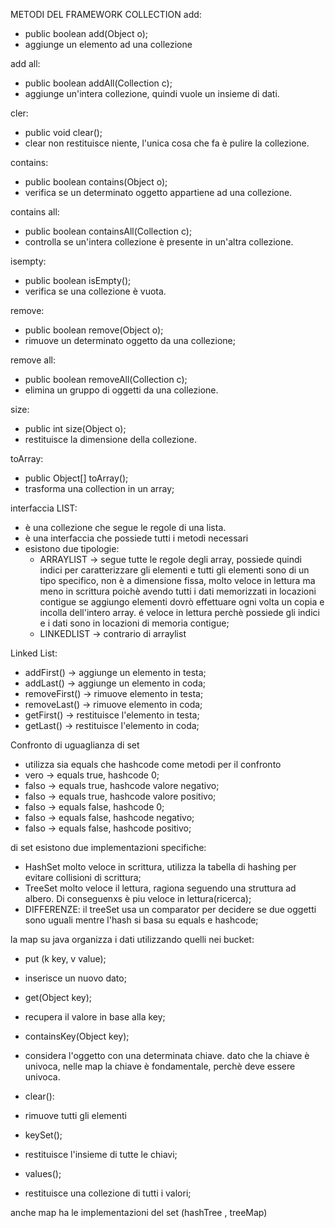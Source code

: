 METODI  DEL FRAMEWORK COLLECTION
add:
- public boolean add(Object o);
- aggiunge un elemento ad una collezione

add all:
- public boolean addAll(Collection c);
- aggiunge un'intera collezione, quindi vuole un insieme di dati. 

cler:
- public void clear();
- clear non restituisce niente, l'unica cosa che fa è pulire la collezione.

contains:
- public boolean contains(Object o);
- verifica se un determinato oggetto appartiene ad una collezione.

contains all:
- public boolean containsAll(Collection c);
- controlla se un'intera collezione è presente in un'altra collezione.

isempty:
- public boolean isEmpty();
- verifica se una collezione è vuota. 

remove:
- public boolean remove(Object o);
- rimuove un determinato oggetto da una collezione;

remove all:
- public boolean removeAll(Collection c);
- elimina un gruppo di oggetti da una collezione.

size:
- public int size(Object o);
- restituisce la dimensione della collezione.

toArray:
- public Object[] toArray();
- trasforma una collection in un array;


interfaccia LIST:
- è una collezione che segue le regole di una lista. 
- è una interfaccia che possiede tutti i metodi necessari 
- esistono due tipologie:
  - ARRAYLIST -> segue tutte le regole degli array, possiede quindi indici per caratterizzare gli elementi e tutti  gli elementi sono di un tipo specifico, non è a dimensione fissa, molto veloce in lettura ma meno in scrittura poichè avendo tutti i dati memorizzati in locazioni contigue se aggiungo elementi dovrò effettuare ogni volta un copia e incolla dell'intero array. é veloce in lettura perchè possiede gli indici e i dati sono in locazioni di memoria contigue;
  - LINKEDLIST -> contrario di arraylist


Linked List:
- addFirst() -> aggiunge un elemento in testa;
- addLast() -> aggiunge un elemento in coda;
- removeFirst() -> rimuove elemento in testa;
- removeLast() -> rimuove elemento in coda;
- getFirst() -> restituisce l'elemento in testa;
- getLast() -> restituisce l'elemento in coda;


Confronto di uguaglianza di set
- utilizza sia equals che hashcode come metodi per il confronto
- vero -> equals true, hashcode 0;
- falso -> equals true, hashcode valore negativo;
- falso -> equals true, hashcode valore positivo;
- falso -> equals false, hashcode 0;
- falso -> equals false, hashcode negativo;
- falso -> equals false, hashcode positivo;

di set esistono due implementazioni specifiche:
- HashSet molto veloce in scrittura, utilizza la tabella di hashing per evitare collisioni di scrittura;
- TreeSet molto veloce il lettura, ragiona seguendo una struttura ad albero. Di conseguenxs è piu veloce in lettura(ricerca); 
- DIFFERENZE: il treeSet usa un comparator per decidere se due oggetti sono uguali mentre l'hash si basa su equals e hashcode;


la map su java organizza i dati utilizzando quelli nei bucket:
- put (k key, v value);
- inserisce un nuovo dato;

- get(Object key);
- recupera il valore in base alla key;

- containsKey(Object key);
- considera l'oggetto con una determinata chiave. dato che la chiave è univoca, nelle map la chiave è fondamentale, perchè deve essere univoca. 

- clear():
- rimuove tutti gli elementi

- keySet();
- restituisce l'insieme di tutte le chiavi;

- values();
- restituisce una collezione di tutti i valori;

anche map ha le implementazioni del set (hashTree , treeMap)